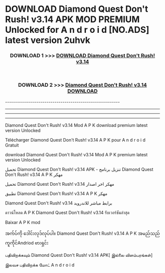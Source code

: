 # DOWNLOAD Diamond Quest Don't Rush! v3.14  APK MOD PREMIUM Unlocked for A n d r o i d [NO.ADS] latest version 2uhvk 



<div align="center">

<h3>DOWNLOAD 1 >>> <a href="https://getmod2.web.app/?judul=Diamond Quest Don't Rush! v3.14 ">DOWNLOAD Diamond Quest Don't Rush! v3.14 </a></h3><br>

<h3>DOWNLOAD 2 >>> <a href="https://getmod2.web.app/?judul=Diamond Quest Don't Rush! v3.14 ">Diamond Quest Don't Rush! v3.14  DOWNLOAD </a></h3>

</div>
----------------------------------------------------------

----------------------------------------------------------

----------------------------------------------------------

----------------------------------------------------------

Diamond Quest Don't Rush! v3.14  Mod A P K download premium latest version Unlocked

Télécharger Diamond Quest Don't Rush! v3.14  A P K pour A n d r o i d Gratuit

download Diamond Quest Don't Rush! v3.14  Mod A P K premium latest version Unlocked

تحميل Diamond Quest Don't Rush! v3.14  APK - تنزيل برنامج Diamond Quest Don't Rush! v3.14  A P K مهكر

تحميل Diamond Quest Don't Rush! v3.14  مهكر اخر اصدار

تطبيق Diamond Quest Don't Rush! v3.14  A P K مهكر

Diamond Quest Don't Rush! v3.14  برابط مباشر للاندرويد

ดาวน์โหลด A P K Diamond Quest Don't Rush! v3.14  รับเวอร์ชันล่าสุด

Baixar A P K mod

အက်ပ်ကို ဒေါင်းလုဒ်လုပ်ပါ။ Diamond Quest Don't Rush! v3.14  A P K အမည်သည်ကူကိုင်Andriod ဗားရှင်း

பதிவிறக்கவும் Diamond Quest Don't Rush! v3.14  APK[ இல்லை விளம்பரங்கள்] 
 
இலவச பதிவிறக்க மோட் A n d r o i d



